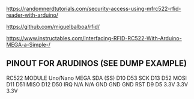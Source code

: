 https://randomnerdtutorials.com/security-access-using-mfrc522-rfid-reader-with-arduino/

https://github.com/miguelbalboa/rfid/

https://www.instructables.com/Interfacing-RFID-RC522-With-Arduino-MEGA-a-Simple-/

## PINOUT FOR ARUDINOS (SEE DUMP EXAMPLE)

RC522 MODULE    Uno/Nano     MEGA
SDA (SS)        D10          D53
SCK             D13          D52
MOSI            D11          D51
MISO            D12          D50
IRQ             N/A          N/A
GND             GND          GND
RST             D9           D5
3.3V            3.3V         3.3V
